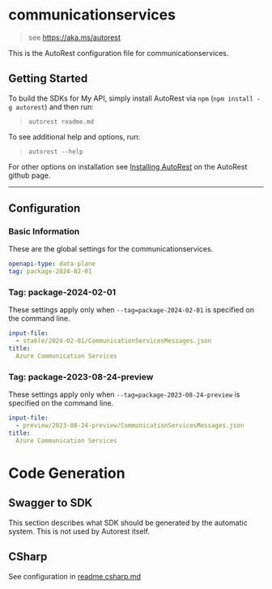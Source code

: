 # communicationservices

> see https://aka.ms/autorest

This is the AutoRest configuration file for communicationservices.

## Getting Started

To build the SDKs for My API, simply install AutoRest via `npm` (`npm install -g autorest`) and then run:

> `autorest readme.md`

To see additional help and options, run:

> `autorest --help`

For other options on installation see [Installing AutoRest](https://aka.ms/autorest/install) on the AutoRest github page.

---

## Configuration

### Basic Information

These are the global settings for the communicationservices.

```yaml
openapi-type: data-plane
tag: package-2024-02-01
```

### Tag: package-2024-02-01

These settings apply only when `--tag=package-2024-02-01` is specified on the command line.

```yaml $(tag) == 'package-2024-02-01'
input-file:
  - stable/2024-02-01/CommunicationServicesMessages.json
title:
  Azure Communication Services
```

### Tag: package-2023-08-24-preview

These settings apply only when `--tag=package-2023-08-24-preview` is specified on the command line.

```yaml $(tag) == 'package-2023-08-24-preview'
input-file:
  - preview/2023-08-24-preview/CommunicationServicesMessages.json
title:
  Azure Communication Services
```

# Code Generation

## Swagger to SDK

This section describes what SDK should be generated by the automatic system.
This is not used by Autorest itself.

## CSharp

See configuration in [readme.csharp.md](./readme.csharp.md)
